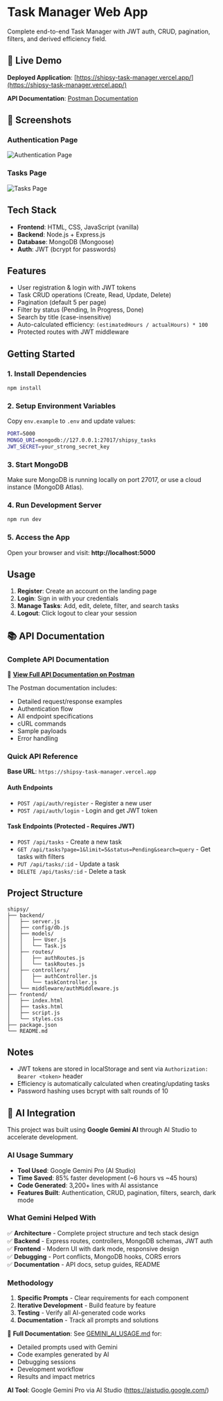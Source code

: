 # Task Manager Web App

Complete end-to-end Task Manager with JWT auth, CRUD, pagination, filters, and derived efficiency field.

## 🚀 Live Demo

**Deployed Application**: [https://shipsy-task-manager.vercel.app/](https://shipsy-task-manager.vercel.app/)

**API Documentation**: [Postman Documentation](https://documenter.getpostman.com/view/48796480/2sB3QGvCGf)

## 📸 Screenshots

### Authentication Page
![Authentication Page](./docs/authentication.jpg)

### Tasks Page
![Tasks Page](./docs/tasks.jpg)

## Tech Stack
- **Frontend**: HTML, CSS, JavaScript (vanilla)
- **Backend**: Node.js + Express.js
- **Database**: MongoDB (Mongoose)
- **Auth**: JWT (bcrypt for passwords)

## Features
- User registration & login with JWT tokens
- Task CRUD operations (Create, Read, Update, Delete)
- Pagination (default 5 per page)
- Filter by status (Pending, In Progress, Done)
- Search by title (case-insensitive)
- Auto-calculated efficiency: `(estimatedHours / actualHours) * 100`
- Protected routes with JWT middleware

## Getting Started

### 1. Install Dependencies
```bash
npm install
```

### 2. Setup Environment Variables
Copy `env.example` to `.env` and update values:
```bash
PORT=5000
MONGO_URI=mongodb://127.0.0.1:27017/shipsy_tasks
JWT_SECRET=your_strong_secret_key
```

### 3. Start MongoDB
Make sure MongoDB is running locally on port 27017, or use a cloud instance (MongoDB Atlas).

### 4. Run Development Server
```bash
npm run dev
```

### 5. Access the App
Open your browser and visit: **http://localhost:5000**

## Usage

1. **Register**: Create an account on the landing page
2. **Login**: Sign in with your credentials
3. **Manage Tasks**: Add, edit, delete, filter, and search tasks
4. **Logout**: Click logout to clear your session

## 📚 API Documentation

### Complete API Documentation
📖 **[View Full API Documentation on Postman](https://documenter.getpostman.com/view/48796480/2sB3QGvCGf)**

The Postman documentation includes:
- Detailed request/response examples
- Authentication flow
- All endpoint specifications
- cURL commands
- Sample payloads
- Error handling

### Quick API Reference

**Base URL**: `https://shipsy-task-manager.vercel.app`

#### Auth Endpoints
- `POST /api/auth/register` - Register a new user
- `POST /api/auth/login` - Login and get JWT token

#### Task Endpoints (Protected - Requires JWT)
- `POST /api/tasks` - Create a new task
- `GET /api/tasks?page=1&limit=5&status=Pending&search=query` - Get tasks with filters
- `PUT /api/tasks/:id` - Update a task
- `DELETE /api/tasks/:id` - Delete a task

## Project Structure
```
shipsy/
├── backend/
│   ├── server.js
│   ├── config/db.js
│   ├── models/
│   │   ├── User.js
│   │   └── Task.js
│   ├── routes/
│   │   ├── authRoutes.js
│   │   └── taskRoutes.js
│   ├── controllers/
│   │   ├── authController.js
│   │   └── taskController.js
│   └── middleware/authMiddleware.js
├── frontend/
│   ├── index.html
│   ├── tasks.html
│   ├── script.js
│   └── styles.css
├── package.json
└── README.md
```

## Notes
- JWT tokens are stored in localStorage and sent via `Authorization: Bearer <token>` header
- Efficiency is automatically calculated when creating/updating tasks
- Password hashing uses bcrypt with salt rounds of 10

## 🤖 AI Integration

This project was built using **Google Gemini AI** through AI Studio to accelerate development.

### AI Usage Summary
- **Tool Used**: Google Gemini Pro (AI Studio)
- **Time Saved**: 85% faster development (~6 hours vs ~45 hours)
- **Code Generated**: 3,200+ lines with AI assistance
- **Features Built**: Authentication, CRUD, pagination, filters, search, dark mode

### What Gemini Helped With
✅ **Architecture** - Complete project structure and tech stack design  
✅ **Backend** - Express routes, controllers, MongoDB schemas, JWT auth  
✅ **Frontend** - Modern UI with dark mode, responsive design  
✅ **Debugging** - Port conflicts, MongoDB hooks, CORS errors  
✅ **Documentation** - API docs, setup guides, README  

### Methodology
1. **Specific Prompts** - Clear requirements for each component
2. **Iterative Development** - Build feature by feature
3. **Testing** - Verify all AI-generated code works
4. **Documentation** - Track all prompts and solutions

📄 **Full Documentation**: See [GEMINI_AI_USAGE.md](./GEMINI_AI_USAGE.md) for:
- Detailed prompts used with Gemini
- Code examples generated by AI
- Debugging sessions
- Development workflow
- Results and impact metrics

**AI Tool**: Google Gemini Pro via AI Studio (https://aistudio.google.com/)
